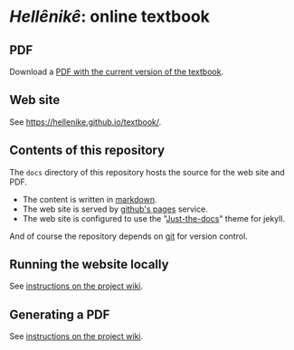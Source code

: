 # *Hellênikê*: online textbook


## PDF

Download a [PDF with the current version of the textbook](https://github.com/hellenike/textbook/raw/main/pdf/hellenike.pdf).


## Web site


See <https://hellenike.github.io/textbook/>.

## Contents of this repository

The `docs` directory of this repository hosts the source for the web site and PDF.

- The content is written in [markdown](https://www.markdownguide.org/cheat-sheet/).
- The web site is served by [github's pages](https://pages.github.com) service.
- The web site is configured to use the "[Just-the-docs](https://pmarsceill.github.io/just-the-docs/)"  theme for jekyll.

And of course the repository depends on [git](https://guides.github.com/activities/hello-world/) for version control.


## Running the website locally

See [instructions on the project wiki](https://github.com/hellenike/textbook/wiki/running-a-local-version).

## Generating a PDF

See [instructions on the project wiki](https://github.com/hellenike/textbook/wiki/Generating-a-PDF).
